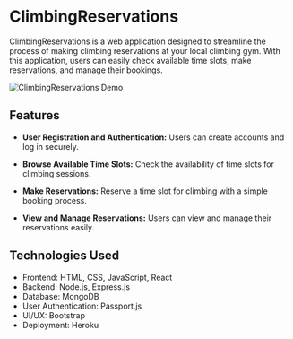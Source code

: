 # ClimbingReservations

ClimbingReservations is a web application designed to streamline the process of making climbing reservations at your local climbing gym. With this application, users can easily check available time slots, make reservations, and manage their bookings.

![ClimbingReservations Demo](demo.gif)

## Features

- **User Registration and Authentication:** Users can create accounts and log in securely.

- **Browse Available Time Slots:** Check the availability of time slots for climbing sessions.

- **Make Reservations:** Reserve a time slot for climbing with a simple booking process.

- **View and Manage Reservations:** Users can view and manage their reservations easily.

## Technologies Used

- Frontend: HTML, CSS, JavaScript, React
- Backend: Node.js, Express.js
- Database: MongoDB
- User Authentication: Passport.js
- UI/UX: Bootstrap
- Deployment: Heroku

